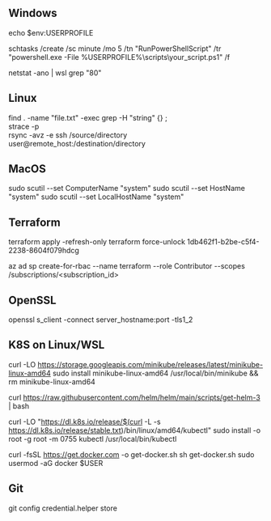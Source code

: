 ## Windows

echo $env:USERPROFILE

schtasks /create /sc minute /mo 5 /tn "RunPowerShellScript" /tr "powershell.exe -File %USERPROFILE%\scripts\your_script.ps1" /f

netstat -ano | wsl grep "80"

## Linux

find . -name "file.txt" -exec grep -H "string" {} \;  
strace -p <pid>   
rsync -avz -e ssh /source/directory user@remote_host:/destination/directory


## MacOS

sudo scutil --set ComputerName "system"
sudo scutil --set HostName "system"
sudo scutil --set LocalHostName "system"

## Terraform

terraform apply -refresh-only
terraform force-unlock 1db462f1-b2be-c5f4-2238-8604f079hdcg   

az ad sp create-for-rbac --name terraform --role Contributor --scopes /subscriptions/<subscription_id>  

## OpenSSL

openssl s_client -connect server_hostname:port -tls1_2

## K8S on Linux/WSL

curl -LO https://storage.googleapis.com/minikube/releases/latest/minikube-linux-amd64
sudo install minikube-linux-amd64 /usr/local/bin/minikube && rm minikube-linux-amd64

curl https://raw.githubusercontent.com/helm/helm/main/scripts/get-helm-3 | bash

curl -LO "https://dl.k8s.io/release/$(curl -L -s https://dl.k8s.io/release/stable.txt)/bin/linux/amd64/kubectl"
sudo install -o root -g root -m 0755 kubectl /usr/local/bin/kubectl

curl -fsSL https://get.docker.com -o get-docker.sh
sh get-docker.sh
sudo usermod -aG docker $USER

## Git

git config credential.helper store
